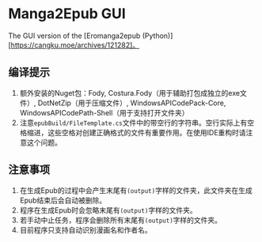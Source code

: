 # Manga2Epub GUI

The GUI version of the [Eromanga2epub (Python)][https://cangku.moe/archives/121282]。

## 编译提示

1. 额外安装的Nuget包：Fody, Costura.Fody（用于辅助打包成独立的exe文件）, DotNetZip（用于压缩文件）, WindowsAPICodePack-Core, WindowsAPICodePath-Shell（用于支持打开文件夹）
2. 注意`epubBuild/FileTemplate.cs`文件中的带空行的字符串。空行实际上有空格缩进，这些空格对创建正确格式的文件有重要作用。在使用IDE重构时请注意这个问题。

## 注意事项

1. 在生成Epub的过程中会产生末尾有`(output)`字样的文件夹，此文件夹在生成Epub结束后会自动被删除。
2. 程序在生成Epub时会忽略末尾有`(output)`字样的文件夹。
3. 若手动中止任务，程序会删除所有末尾有`(output)`字样的文件夹。
4. 目前程序只支持自动识别漫画名和作者名。